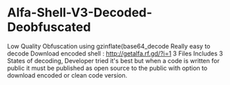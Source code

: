 # Alfa-Shell-V3-Decoded-Deobfuscated
Low Quality Obfuscation using gzinflate(base64_decode Really easy to decode
Download encoded shell : http://getalfa.rf.gd/?i=1
3 Files Includes 3 States of decoding, Developer tried it's best but when a code is written for public it must be published as open source to the public with option to download encoded or clean code version.
